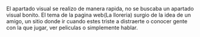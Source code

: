 El apartado visual se realizo de manera rapida, no se buscaba un apartado visual bonito. 
El tema de la pagina web(La lloreria) surgio de la idea de un amigo, un sitio donde ir 
cuando estes triste a distraerte o conocer gente con la que jugar, ver peliculas o 
simplemente hablar.
